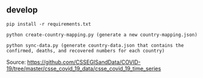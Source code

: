 ## develop
```
pip install -r requirements.txt

python create-country-mapping.py (generate a new country-mapping.json)

python sync-data.py (generate country-data.json that contains the confirmed, deaths, and recovered numbers for each country)
```

Source: https://github.com/CSSEGISandData/COVID-19/tree/master/csse_covid_19_data/csse_covid_19_time_series

